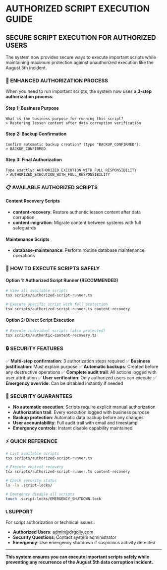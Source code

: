 # AUTHORIZED SCRIPT EXECUTION GUIDE

## SECURE SCRIPT EXECUTION FOR AUTHORIZED USERS

The system now provides secure ways to execute important scripts while maintaining maximum protection against unauthorized execution like the August 5th incident.

### 🔐 ENHANCED AUTHORIZATION PROCESS

When you need to run important scripts, the system now uses a **3-step authorization process**:

#### Step 1: Business Purpose
```
What is the business purpose for running this script?
> Restoring lesson content after data corruption verification
```

#### Step 2: Backup Confirmation  
```
Confirm automatic backup creation? (type "BACKUP_CONFIRMED"):
> BACKUP_CONFIRMED
```

#### Step 3: Final Authorization
```
Type exactly: AUTHORIZED_EXECUTION_WITH_FULL_RESPONSIBILITY
> AUTHORIZED_EXECUTION_WITH_FULL_RESPONSIBILITY
```

### 📋 AVAILABLE AUTHORIZED SCRIPTS

#### Content Recovery Scripts
- **content-recovery**: Restore authentic lesson content after data corruption
- **content-migration**: Migrate content between systems with full safeguards

#### Maintenance Scripts  
- **database-maintenance**: Perform routine database maintenance operations

### 🚀 HOW TO EXECUTE SCRIPTS SAFELY

#### Option 1: Authorized Script Runner (RECOMMENDED)
```bash
# View all available scripts
tsx scripts/authorized-script-runner.ts

# Execute specific script with full protection
tsx scripts/authorized-script-runner.ts content-recovery
```

#### Option 2: Direct Script Execution
```bash
# Execute individual scripts (also protected)
tsx scripts/authentic-content-recovery.ts
```

### 🔒 SECURITY FEATURES

✅ **Multi-step confirmation**: 3 authorization steps required
✅ **Business justification**: Must explain purpose
✅ **Automatic backups**: Created before any destructive operations
✅ **Complete audit trail**: All actions logged with user attribution
✅ **User verification**: Only authorized users can execute
✅ **Emergency override**: Can be disabled instantly if needed

### 🚨 SECURITY GUARANTEES

- **No automatic execution**: Scripts require explicit manual authorization
- **Authorization trail**: Every execution logged with business purpose
- **Backup protection**: Automatic data backup before any changes
- **User accountability**: Full audit trail with email and timestamp
- **Emergency controls**: Instant disable capability maintained

### ⚡ QUICK REFERENCE

```bash
# List available scripts
tsx scripts/authorized-script-runner.ts

# Execute content recovery
tsx scripts/authorized-script-runner.ts content-recovery

# Check security status
ls -la .script-locks/

# Emergency disable all scripts
touch .script-locks/EMERGENCY_SHUTDOWN.lock
```

### 📞 SUPPORT

For script authorization or technical issues:
- **Authorized Users**: admin@drgolly.com
- **Security Questions**: Contact system administrator
- **Emergency**: Use emergency shutdown if suspicious activity detected

---

**This system ensures you can execute important scripts safely while preventing any recurrence of the August 5th data corruption incident.**